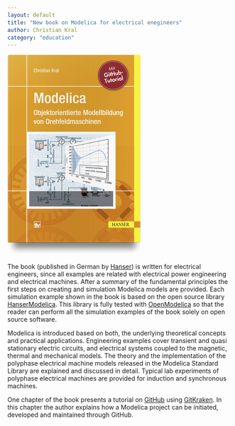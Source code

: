 ```yaml
---
layout: default
title: "New book on Modelica for electrical enegineers"
author: Christian Kral
category: "education"
---
```

![Modelica book](ModelicaBookChristianKral.png)

The book (published in German by [Hanser](https://www.hanser-fachbuch.de/buch/Modelica+Objektorientierte+Modellbildung+von+Drehfeldmaschinen/9783446455511)) is written for electrical engineers, since all examples are related with electrical power engineering and electrical machines. After a summary of the fundamental principles the first steps on creating and simulation Modelica models are provided. Each simulation example shown in the book is based on the open source library [HanserModelica](https://github.com/christiankral/HanserModelica). This library is fully tested with [OpenModelica](https://www.openmodelica.org/) so that the reader can perform all the simulation examples of the book solely on open source software.

Modelica is introduced based on both, the underlying theoretical concepts and practical applications. Engineering examples cover transient and quasi stationary electric circuits, and electrical systems coupled to the magnetic, thermal and mechanical models. The theory and the implementation of the polyphase electrical machine models released in the Modelica Standard Library are explained and discussed in detail. Typical lab experiments of polyphase electrical machines are provided for induction and synchronous machines.

One chapter of the book presents a tutorial on [GitHub](https://github.com/) using [GitKraken](https://www.gitkraken.com/). In this chapter the author explains how a Modelica project can be initiated, developed and maintained through GitHub.
